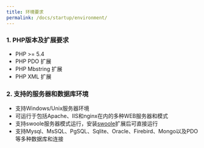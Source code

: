 ```yaml
---
title: 环境要求
permalink: /docs/startup/environment/
---
```



### 1. PHP版本及扩展要求
- PHP >= 5.4
- PHP PDO 扩展
- PHP Mbstring 扩展
- PHP XML 扩展

### 2. 支持的服务器和数据库环境
 - 支持Windows/Unix服务器环境
 - 可运行于包括Apache、IIS和nginx在内的多种WEB服务器和模式
 - 支持swoole服务器模式运行，安装[swoole](http://www.swoole.com/)扩展后可直接运行
 - 支持Mysql、MsSQL、PgSQL、Sqlite、Oracle、Firebird、Mongo以及PDO等多种数据库和连接
 
 